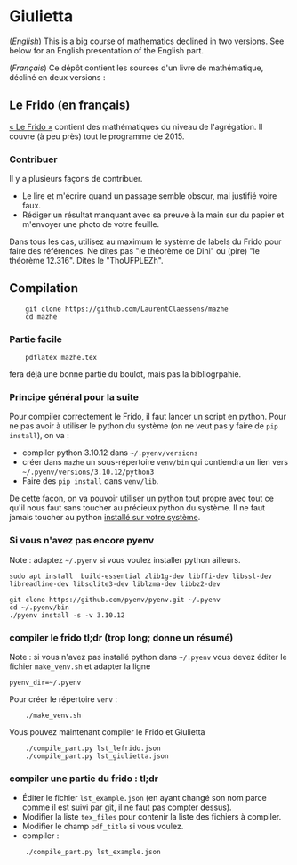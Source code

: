 # Giulietta

(*English*) This is a big course of mathematics declined in two versions. See below for an English presentation of the English part.

(*Français*) Ce dépôt contient les sources d'un livre de mathématique, décliné en deux versions :

## Le Frido (en français)

[« Le Frido »](http://laurent.claessens-donadello.eu/pdf/lefrido.pdf) contient des mathématiques du niveau de l'agrégation. Il couvre (à peu près) tout le programme de 2015.

### Contribuer

Il y a plusieurs façons de contribuer.

- Le lire et m'écrire quand un passage semble obscur, mal justifié voire faux.
- Rédiger un résultat manquant avec sa preuve à la main sur du papier et m'envoyer une photo de votre feuille.

Dans tous les cas, utilisez au maximum le système de labels du Frido pour faire des références. Ne dites pas "le théorème de Dini" ou (pire) "le théorème 12.316". Dites le "ThoUFPLEZh".



## Compilation


```
    git clone https://github.com/LaurentClaessens/mazhe
    cd mazhe
```

### Partie facile


```
    pdflatex mazhe.tex
```
fera déjà une bonne partie du boulot, mais pas la bibliogrpahie.

### Principe général pour la suite

Pour compiler correctement le Frido, il faut lancer un script en python. Pour ne pas avoir à utiliser le python du système (on ne veut pas y faire de `pip install`), on va :

- compiler python 3.10.12 dans `~/.pyenv/versions`
- créer dans `mazhe` un sous-répertoire `venv/bin` qui contiendra un lien vers `~/.pyenv/versions/3.10.12/python3`
- Faire des `pip install` dans `venv/lib`.

De cette façon, on va pouvoir utiliser un python tout propre avec tout ce qu'il nous faut sans toucher au précieux python du système. Il ne faut jamais toucher au python [installé sur votre système](https://xkcd.com/1987/).


### Si vous n'avez pas encore pyenv


Note : adaptez `~/.pyenv` si vous voulez installer python ailleurs.

```
sudo apt install  build-essential zlib1g-dev libffi-dev libssl-dev libreadline-dev libsqlite3-dev liblzma-dev libbz2-dev

git clone https://github.com/pyenv/pyenv.git ~/.pyenv
cd ~/.pyenv/bin
./pyenv install -s -v 3.10.12
```

### compiler le frido tl;dr  (trop long; donne un résumé)


Note : si vous n'avez pas installé python dans `~/.pyenv` vous devez éditer le fichier `make_venv.sh` et adapter la ligne
```
pyenv_dir=~/.pyenv
```


Pour créer le répertoire `venv` :
```
    ./make_venv.sh
```

Vous pouvez maintenant compiler le Frido et Giulietta
```
    ./compile_part.py lst_lefrido.json
    ./compile_part.py lst_giulietta.json
```

### compiler une partie du frido : tl;dr


- Éditer le fichier `lst_example.json` (en ayant changé son nom parce comme il est suivi par git, il ne faut pas compter dessus).
- Modifier la liste `tex_files` pour contenir la liste des fichiers à compiler.
- Modifier le champ `pdf_title` si vous voulez.
- compiler :
```
    ./compile_part.py lst_example.json
```
